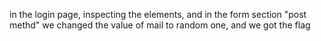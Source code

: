 in the login page, inspecting the elements, and in the form section "post methd" we changed the value of mail to random one, and we got the flag
